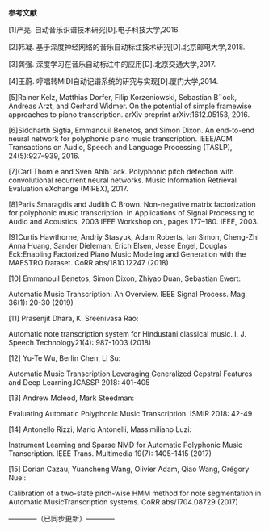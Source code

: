 **参考文献**

[1]严亮. 自动音乐识谱技术研究[D].电子科技大学,2016.

[2]韩凝. 基于深度神经网络的音乐自动标注技术研究[D].北京邮电大学,2018.

[3]龚强. 深度学习在音乐自动标注中的应用[D].北京交通大学,2017.

[4]王蔚. 哼唱转MIDI自动记谱系统的研究与实现[D].厦门大学,2014.

[5]Rainer Kelz, Matthias Dorfer, Filip Korzeniowski, Sebastian B¨ock, Andreas Arzt, and Gerhard Widmer. On the potential of simple framewise approaches to piano transcription. arXiv preprint arXiv:1612.05153, 2016.

[6]Siddharth Sigtia, Emmanouil Benetos, and Simon Dixon. An end-to-end neural network for polyphonic piano music transcription. IEEE/ACM Transactions on Audio, Speech and Language Processing (TASLP), 24(5):927–939, 2016.

[7]Carl Thom´e and Sven Ahlb¨ack. Polyphonic pitch detection with convolutional recurrent neural networks. Music Information Retrieval Evaluation eXchange (MIREX), 2017.

[8]Paris Smaragdis and Judith C Brown. Non-negative matrix factorization for polyphonic music transcription. In Applications of Signal Processing to Audio and Acoustics, 2003 IEEE Workshop on., pages 177–180. IEEE, 2003.

[9]Curtis Hawthorne, Andriy Stasyuk, Adam Roberts, Ian Simon, Cheng-Zhi Anna Huang, Sander Dieleman, Erich Elsen, Jesse Engel, Douglas Eck:Enabling Factorized Piano Music Modeling and Generation with the MAESTRO Dataset. CoRR abs/1810.12247 (2018)

[10] Emmanouil Benetos, Simon Dixon, Zhiyao Duan, Sebastian Ewert:

Automatic Music Transcription: An Overview. IEEE Signal Process. Mag. 36(1): 20-30 (2019)

[11] Prasenjit Dhara, K. Sreenivasa Rao:

Automatic note transcription system for Hindustani classical music. I. J. Speech Technology21(4): 987-1003 (2018)

[12] Yu-Te Wu, Berlin Chen, Li Su:

Automatic Music Transcription Leveraging Generalized Cepstral Features and Deep Learning.ICASSP 2018: 401-405

[13] Andrew Mcleod, Mark Steedman:

Evaluating Automatic Polyphonic Music Transcription. ISMIR 2018: 42-49

[14] Antonello Rizzi, Mario Antonelli, Massimiliano Luzi:

Instrument Learning and Sparse NMD for Automatic Polyphonic Music Transcription. IEEE Trans. Multimedia 19(7): 1405-1415 (2017)

[15] Dorian Cazau, Yuancheng Wang, Olivier Adam, Qiao Wang, Grégory Nuel:

Calibration of a two-state pitch-wise HMM method for note segmentation in Automatic MusicTranscription systems. CoRR abs/1704.08729 (2017)

————（已同步更新）————


